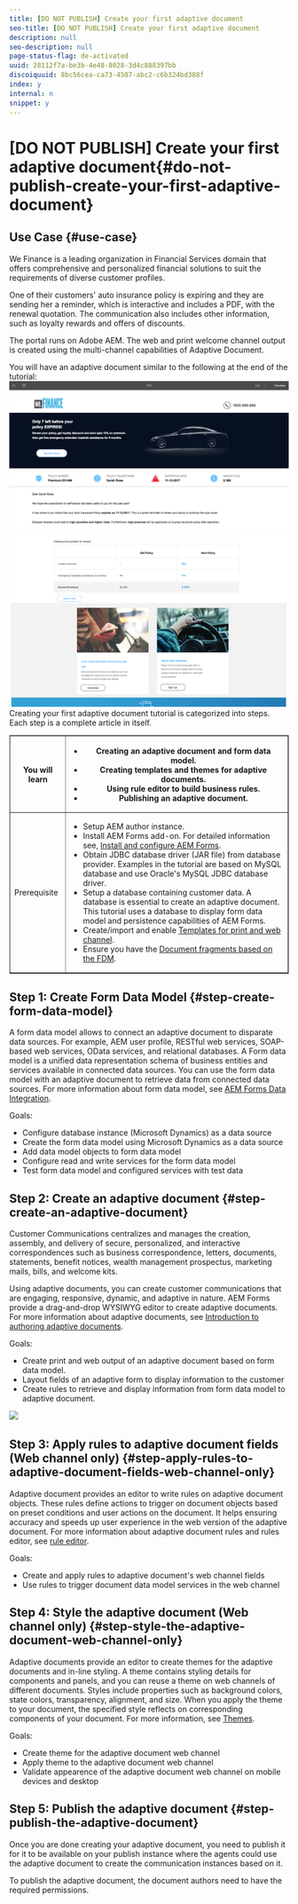 ```yaml
---
title: [DO NOT PUBLISH] Create your first adaptive document
seo-title: [DO NOT PUBLISH] Create your first adaptive document
description: null
seo-description: null
page-status-flag: de-activated
uuid: 28112f7a-be3b-4e48-8028-3d4c888397bb
discoiquuid: 8bc56cea-ca73-4507-abc2-c6b324bd388f
index: y
internal: n
snippet: y
---
```


# [DO NOT PUBLISH] Create your first adaptive document{#do-not-publish-create-your-first-adaptive-document}

## Use Case {#use-case}

We Finance is a leading organization in Financial Services domain that offers comprehensive and personalized financial solutions to suit the requirements of diverse customer profiles.

One of their customers' auto insurance policy is expiring and they are sending her a reminder, which is interactive and includes a PDF, with the renewal quotation. The communication also includes other information, such as loyalty rewards and offers of discounts.

The portal runs on Adobe AEM. The web and print welcome channel output is created using the multi-channel capabilities of Adaptive Document.

You will have an adaptive document similar to the following at the end of the tutorial:
[ ![](assets/ad-1.png)](http://blogs.adobe.com/contentcorner/files/2017/07/PAF_Mobile.pdf) [ ![](assets/ad-2.png)](http://blogs.adobe.com/contentcorner/files/2017/07/PAF_Desktop.pdf)Creating your first adaptive document tutorial is categorized into steps. Each step is a complete article in itself.

<table border="1" cellpadding="1" cellspacing="0" width="100%"> 
 <tbody>
  <tr>
   <th width="20%">You will learn</th> 
   <th>
    <ul> 
     <li>Creating an adaptive document and form data model.</li> 
     <li>Creating templates and themes for adaptive documents.</li> 
     <li>Using rule editor to build business rules.<br /> </li> 
     <li>Publishing an adaptive document. <br /> </li> 
    </ul> </th> 
  </tr>
  <tr>
   <td>Prerequisite</td> 
   <td>
    <ul> 
     <li>Setup AEM author instance. </li> 
     <li>Install AEM Forms add-on. For detailed information see, <a href="../../forms/using/installing-configuring-aem-forms-osgi.md" target="_blank">Install and configure AEM Forms</a>.</li> 
     <li>Obtain JDBC database driver (JAR file) from database provider. Examples in the tutorial are based on MySQL database and use Oracle's MySQL JDBC database driver. </li> 
     <li>Setup a database containing customer data. A database is essential to create an adaptive document. This tutorial uses a database to display form data model and persistence capabilities of AEM Forms. </li> 
     <li>Create/import and enable <a href="../../forms/using/web-channel-print-channel.md">Templates for print and web channel</a>.</li> 
     <li>Ensure you have the <a href="../../forms/using/document-fragments.md">Document fragments based on the FDM</a>.</li> 
    </ul> </td> 
  </tr>
 </tbody>
</table>

<!--
Comment Type: annotation
Last Modified By: gtalwar
Last Modified Date: 2018-01-25T07:51:18.864-0500
add snapshot check persistence
-->

## Step 1: Create Form Data Model {#step-create-form-data-model}

A form data model allows to connect an adaptive document to disparate data sources. For example, AEM user profile, RESTful web services, SOAP-based web services, OData services, and relational databases. A Form data model is a unified data representation schema of business entities and services available in connected data sources. You can use the form data model with an adaptive document to retrieve data from connected data sources. For more information about form data model, see [AEM Forms Data Integration](../../forms/using/data-integration.md).

Goals:

* Configure database instance (Microsoft Dynamics) as a data source  
* Create the form data model using Microsoft Dynamics as a data source
* Add data model objects to form data model
* Configure read and write services for the form data model  
* Test form data model and configured services with test data

## Step 2: Create an adaptive document {#step-create-an-adaptive-document}

Customer Communications centralizes and manages the creation, assembly, and delivery of secure, personalized, and interactive correspondences such as business correspondence, letters, documents, statements, benefit notices, wealth management prospectus, marketing mails, bills, and welcome kits.

Using adaptive documents, you can create customer communications that are engaging, responsive, dynamic, and adaptive in nature. AEM Forms provide a drag-and-drop WYSIWYG editor to create adaptive documents. For more information about adaptive documents, see [Introduction to authoring adaptive documents](/forms/using/introduction-ad-authoring.md).

Goals:

* Create print and web output of an adaptive document based on form data model. 
* Layout fields of an adaptive form to display information to the customer
* Create rules to retrieve and display information from form data model to adaptive document.

[ ![](https://helpx.adobe.com/content/dam/help/en/marketing-cloud/how-to/digital-foundation/_jcr_content/main-pars/image_1250343773/see-the-guide-sm.png)](create-ad.md) 

## Step 3: Apply rules to adaptive document fields (Web channel only) {#step-apply-rules-to-adaptive-document-fields-web-channel-only}

<!--
Comment Type: annotation
Last Modified By: gtalwar
Last Modified Date: 2017-11-15T06:47:53.905-0500
create ADF conditions using Rule Editor
-->

Adaptive document provides an editor to write rules on adaptive document objects. These rules define actions to trigger on document objects based on preset conditions and user actions on the document. It helps ensuring accuracy and speeds up user experience in the web version of the adaptive document. For more information about adaptive document rules and rules editor, see [rule editor](../../forms/using/rule-editor.md).

Goals:

* Create and apply rules to adaptive document's web channel fields
* Use rules to trigger document data model services in the web channel

## Step 4: Style the adaptive document (Web channel only) {#step-style-the-adaptive-document-web-channel-only}

Adaptive documents provide an editor to create themes for the adaptive documents and in-line styling. A theme contains styling details for components and panels, and you can reuse a theme on web channels of different documents. Styles include properties such as background colors, state colors, transparency, alignment, and size. When you apply the theme to your document, the specified style reflects on corresponding components of your document. For more information, see [Themes](../../forms/using/themes.md).

Goals:

* Create theme for the adaptive document web channel
* Apply theme to the adaptive document web channel
* Validate appearence of the adaptive document web channel on mobile devices and desktop

<!--
Comment Type: annotation
Last Modified By: gtalwar
Last Modified Date: 2018-01-25T09:52:35.346-0500
any styles already applied to text editor will not be overridden by themes
-->

<!--
Comment Type: draft

<h2>Step 5: Test the adaptive document ?</h2>
-->

<!--
Comment Type: draft

<p>AEM Forms provide a SDK (Calvin SDK) to automate testing of adaptive documents. To learn about SDK, see <a href="https://helpx.adobe.com/experience-manager/kt/forms/using/calvin-sdk-test-adaptive-forms-article-use.html" target="_blank">Using Automated Tests with AEM Adaptive D</a>ocument.</p>
<p>Goals:</p>
<ul>
<li>Install Calvin SDK</li>
<li>Create test suite and test cases for the adaptive document</li>
</ul>
-->

## Step 5: Publish the adaptive document {#step-publish-the-adaptive-document}

Once you are done creating your adaptive document, you need to publish it for it to be available on your publish instance where the agents could use the adaptive document to create the communication instances based on it.

To publish the adaptive document, the document authors need to have the required permissions.

<!--
Comment Type: annotation
Last Modified By: gtalwar
Last Modified Date: 2018-01-31T12:01:02.420-0500
Check concrete in this doc - MG
-->

